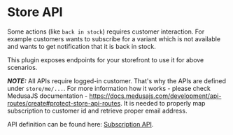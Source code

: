 # Store API

Some actions (like `back in stock`) requires customer interaction. For example customers wants to subscribe for a variant which is not available and wants to get notification that it is back in stock.

This plugin exposes endpoints for your storefront to use it for above scenarios.

**_NOTE:_** All APIs require logged-in customer. That's why the APIs are defined under `store/me/...`. For more information how it works - please check MedusaJS documentation - https://docs.medusajs.com/development/api-routes/create#protect-store-api-routes. It is needed to properly map subscription to customer id and retrieve proper email address.

API definition can be found here: [Subscription API](./api-definition.yaml).